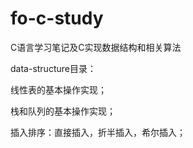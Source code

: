 # fo-c-study
C语言学习笔记及C实现数据结构和相关算法

data-structure目录：
  
线性表的基本操作实现；
  
栈和队列的基本操作实现；  
  
插入排序：直接插入，折半插入，希尔插入；  

